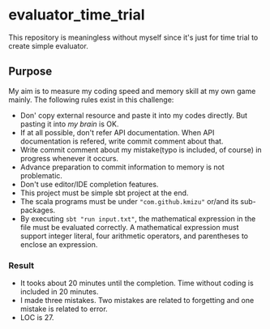 evaluator_time_trial
====================

This repository is meaningless without myself since it's just for time trial to create simple evaluator.

## Purpose

My aim is to measure my coding speed and memory skill at my own game mainly.  The following rules exist in this challenge:

* Don' copy external resource and paste it into my codes directly.  But pasting it into *my brain* is OK.
* If at all possible, don't refer API documentation.  When API documentation is refered, write commit comment about that.
* Write commit comment about my mistake(typo is included, of course) in progress whenever it occurs.
* Advance preparation to commit information to memory is not problematic.
* Don't use editor/IDE completion features.
* This project must be simple sbt project at the end.
* The scala programs must be under `"com.github.kmizu"` or/and its sub-packages.
* By executing `sbt "run input.txt"`,  the mathematical expression in the file must be evaluated correctly.  A mathematical 
  expression must support integer literal, four arithmetic operators, and parentheses to enclose an expression.

### Result

* It tooks about 20 minutes until the completion.  Time without coding is included in 20 minutes.
* I made three mistakes.  Two mistakes are related to forgetting and one mistake is related to error.
* LOC is 27.
